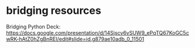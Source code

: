 # bridging resources

Bridging Python Deck: https://docs.google.com/presentation/d/14Sjscv6vSUW9_ePqTQ67KoGC5cwRK-hAtZ0hZgBnREI/edit#slide=id.g879ae10adb_0_11501



